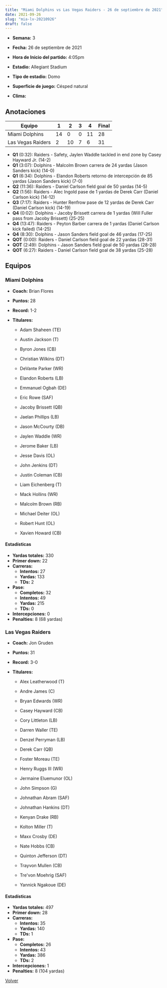 ```yaml
---
title: "Miami Dolphins vs Las Vegas Raiders - 26 de septiembre de 2021"
date: 2021-09-26
slug: "mia-lv-20210926"
draft: false
---
```


* **Semana:** 3
* **Fecha:** 26 de septiembre de 2021

* **Hora de Inicio del partido:** 4:05pm
* **Estadio:** Allegiant Stadium
* **Tipo de estadio:** Domo
* **Superficie de juego:** Césped natural
* **Clima:** 





## Anotaciones
| Equipo | 1 | 2 | 3 | 4 | Final |
|--------|---|---|---|---|-------|
| Miami Dolphins  | 14 | 0 | 0 | 11  | 28 |
| Las Vegas Raiders  | 2 | 10 | 7 | 6  | 31 |
* **Q1** (0:32): Raiders - Safety, Jaylen Waddle tackled in end zone by Casey Hayward Jr. (14-2)
* **Q1** (3:07): Dolphins - Malcolm Brown carrera de 24 yardas (Jason Sanders kick) (14-0)
* **Q1** (6:34): Dolphins - Elandon Roberts retorno de intercepción de 85 yardas (Jason Sanders kick) (7-0)
* **Q2** (11:36): Raiders - Daniel Carlson field goal de 50 yardas (14-5)
* **Q2** (1:56): Raiders - Alec Ingold pase de 1 yardas de Derek Carr (Daniel Carlson kick) (14-12)
* **Q3** (7:17): Raiders - Hunter Renfrow pase de 12 yardas de Derek Carr (Daniel Carlson kick) (14-19)
* **Q4** (0:02): Dolphins - Jacoby Brissett carrera de 1 yardas (Will Fuller pass from Jacoby Brissett) (25-25)
* **Q4** (13:47): Raiders - Peyton Barber carrera de 1 yardas (Daniel Carlson kick failed) (14-25)
* **Q4** (8:30): Dolphins - Jason Sanders field goal de 46 yardas (17-25)
* **QOT** (0:00): Raiders - Daniel Carlson field goal de 22 yardas (28-31)
* **QOT** (2:49): Dolphins - Jason Sanders field goal de 50 yardas (28-28)
* **QOT** (6:27): Raiders - Daniel Carlson field goal de 38 yardas (25-28)


## Equipos


### Miami Dolphins
* **Coach:** Brian Flores
* **Puntos:** 28
* **Record:** 1-2
* **Titulares:** 

  * Adam Shaheen (TE) 

  * Austin Jackson (T) 

  * Byron Jones (CB) 

  * Christian Wilkins (DT) 

  * DeVante Parker (WR) 

  * Elandon Roberts (LB) 

  * Emmanuel Ogbah (DE) 

  * Eric Rowe (SAF) 

  * Jacoby Brissett (QB) 

  * Jaelan Phillips (LB) 

  * Jason McCourty (DB) 

  * Jaylen Waddle (WR) 

  * Jerome Baker (LB) 

  * Jesse Davis (OL) 

  * John Jenkins (DT) 

  * Justin Coleman (CB) 

  * Liam Eichenberg (T) 

  * Mack Hollins (WR) 

  * Malcolm Brown (RB) 

  * Michael Deiter (OL) 

  * Robert Hunt (OL) 

  * Xavien Howard (CB) 

#### Estadísticas
* **Yardas totales:** 330
* **Primer down:** 22
* **Carreras:**
  * **Intentos:** 27
  * **Yardas:** 133
  * **TDs:** 2
* **Pase:**
  * **Completos:** 32
  * **Intentos:** 49
  * **Yardas:** 215
  * **TDs:** 0
* **Intercepciones:** 0
* **Penalties:** 8 (68 yardas)

### Las Vegas Raiders
* **Coach:** Jon Gruden
* **Puntos:** 31
* **Record:** 3-0
* **Titulares:** 

  * Alex Leatherwood (T) 

  * Andre James (C) 

  * Bryan Edwards (WR) 

  * Casey Hayward (CB) 

  * Cory Littleton (LB) 

  * Darren Waller (TE) 

  * Denzel Perryman (LB) 

  * Derek Carr (QB) 

  * Foster Moreau (TE) 

  * Henry Ruggs III (WR) 

  * Jermaine Eluemunor (OL) 

  * John Simpson (G) 

  * Johnathan Abram (SAF) 

  * Johnathan Hankins (DT) 

  * Kenyan Drake (RB) 

  * Kolton Miller (T) 

  * Maxx Crosby (DE) 

  * Nate Hobbs (CB) 

  * Quinton Jefferson (DT) 

  * Trayvon Mullen (CB) 

  * Tre'von Moehrig (SAF) 

  * Yannick Ngakoue (DE) 

#### Estadísticas
* **Yardas totales:** 497
* **Primer down:** 28
* **Carreras:**
  * **Intentos:** 35
  * **Yardas:** 140
  * **TDs:** 1
* **Pase:**
  * **Completos:** 26
  * **Intentos:** 43
  * **Yardas:** 386
  * **TDs:** 2
* **Intercepciones:** 1
* **Penalties:** 8 (104 yardas)


[Volver](/historia/2021)
